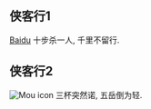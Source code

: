 ## 侠客行1
[Baidu](https://www.baidu.com)
十步杀一人,
千里不留行.
 
## 侠客行2
![Mou icon](http://ww2.sinaimg.cn/large/6aee7dbbgw1efffa67voyj20ix0ctq3n.jpg)
三杯突然诺,
五岳倒为轻.
